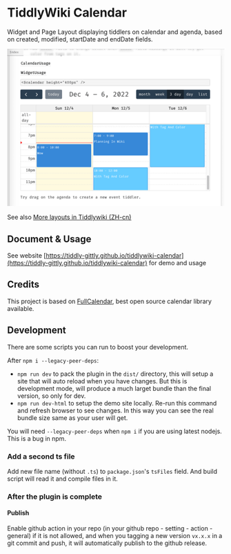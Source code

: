 # TiddlyWiki Calendar

Widget and Page Layout displaying tiddlers on calendar and agenda, based on created, modified, startDate and endDate fields.

![screenshot](screenshots/demosite.png)

See also [More layouts in Tiddlywiki (ZH-cn)](https://zhuanlan.zhihu.com/p/601040724)

## Document & Usage

See website [https://tiddly-gittly.github.io/tiddlywiki-calendar](https://tiddly-gittly.github.io/tiddlywiki-calendar) for demo and usage

## Credits

This project is based on [FullCalendar](https://github.com/fullcalendar/fullcalendar), best open source calendar library available.

## Development

There are some scripts you can run to boost your development.

After `npm i --legacy-peer-deps`:

- `npm run dev` to pack the plugin in the `dist/` directory, this will setup a site that will auto reload when you have changes. But this is development mode, will produce a much larget bundle than the final version, so only for dev.
- `npm run dev-html` to setup the demo site locally. Re-run this command and refresh browser to see changes. In this way you can see the real bundle size same as your user will get.

You will need `--legacy-peer-deps` when `npm i` if you are using latest nodejs. This is a bug in npm.

### Add a second ts file

Add new file name (without `.ts`) to `package.json`'s `tsFiles` field. And build script will read it and compile files in it.

### After the plugin is complete

#### Publish

Enable github action in your repo (in your github repo - setting - action - general) if it is not allowed, and when you tagging a new version `vx.x.x` in a git commit and push, it will automatically publish to the github release.
